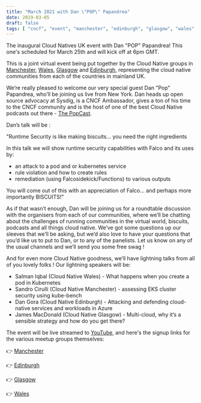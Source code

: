 ```yaml
---
title: "March 2021 with Dan \"POP\" Papandrea"
date: 2019-03-05
draft: false
tags: [ "cncf", "event", "manchester", "edinburgh", "glasgow", "wales" ]
---
```


The inaugural Cloud Natives UK event with Dan "POP" Papandrea!  This one's scheduled for March 25th and will kick off at 6pm GMT.

<!--more-->

This is a joint virtual event being put together by the Cloud Native groups in [Manchester](https://www.meetup.com/Cloud-Native-Kubernetes-Manchester/), [Wales](https://www.meetup.com/cloudnativewales/), [Glasgow](https://www.meetup.com/CloudNativeGlasgow/) and [Edinburgh](https://www.meetup.com/cloud-native-kubernetes-edinburgh/), representing the cloud native communities from each of the countries in mainland UK.

We’re really pleased to welcome our very special guest Dan "Pop" Papandrea, who’ll be joining us live from New York. Dan heads up open source advocacy at Sysdig, is a CNCF Ambassador, gives a ton of his time to the CNCF community and is the host of one of the best Cloud Native podcasts out there - [The PopCast](https://www.youtube.com/c/thepopcastpop).

Dan’s talk will be :

"Runtime Security is like making biscuits... you need the right ingredients

In this talk we will show runtime security capabilities with Falco and its uses by:

* an attack to a pod and or kubernetes service
* rule violation and how to create rules
* remediation (using Falcosidekick/Functions) to various outputs

You will come out of this with an appreciation of Falco... and perhaps more importantly BISCUITS!"

As if that wasn’t enough, Dan will be joining us for a roundtable discussion with the organisers from each of our communities, where we’ll be chatting about the challenges of running communities in the virtual world, biscuits, podcasts and all things cloud native. We’ve got some questions up our sleeves that we’ll be asking, but we’d also love to have your questions that you’d like us to put to Dan, or to any of the panelists. Let us know on any of the usual channels and we’ll send you some free swag !

And for even more Cloud Native goodness, we’ll have lightning talks from all of you lovely folks ! Our lightning speakers will be:

* Salman Iqbal (Cloud Native Wales) - What happens when you create a pod in Kubernetes
* Sandro Cirulli (Cloud Native Manchester) - assessing EKS cluster security using kube-bench
* Dan Gora (Cloud Native Edinburgh) - Attacking and defending cloud-native services and workloads in Azure
* James MacDonald (Cloud Native Glasgow) - Multi-cloud, why it’s a sensible strategy and how do you get there?

The event will be live streamed to [YouTube](https://youtu.be/EVPjtUuMeMQ), and here's the signup links for the various meetup groups themselves:

👉 [Manchester](https://www.meetup.com/Cloud-Native-Kubernetes-Manchester/events/276264856/)

👉 [Edinburgh](https://www.meetup.com/cloud-native-kubernetes-edinburgh/events/276264934/)

👉 [Glasgow](https://www.meetup.com/CloudNativeGlasgow/events/276264915/)

👉 [Wales](https://www.meetup.com/cloudnativewales/events/276264985/)
